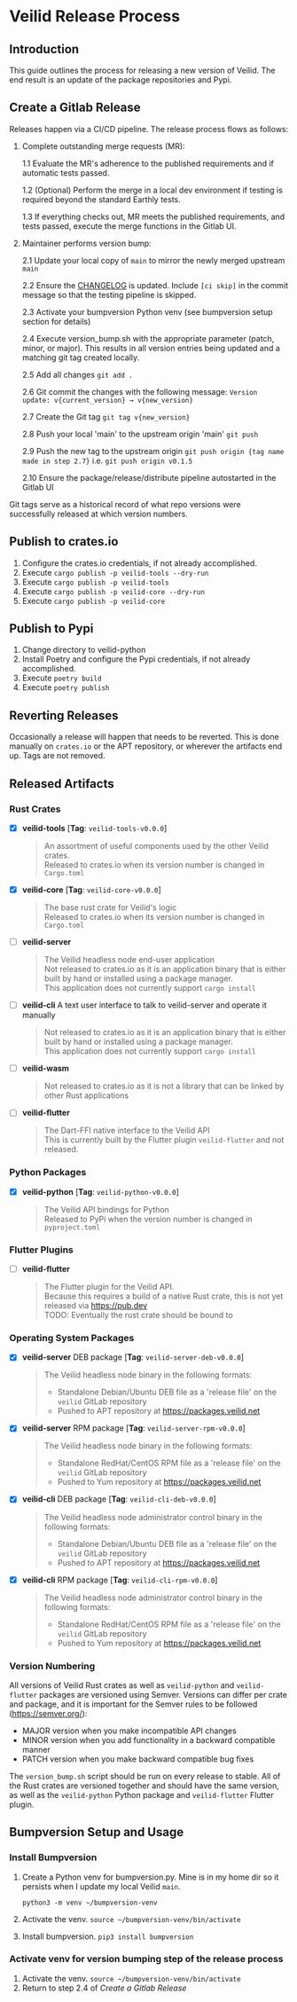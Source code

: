 # Veilid Release Process

## Introduction

This guide outlines the process for releasing a new version of Veilid. The end result is an update of the package repositories and Pypi.

## Create a Gitlab Release

Releases happen via a CI/CD pipeline. The release process flows as follows:

1. Complete outstanding merge requests (MR):

    1.1 Evaluate the MR's adherence to the published requirements and if automatic tests passed.

    1.2 (Optional) Perform the merge in a local dev environment if testing is required beyond the standard Earthly tests.

    1.3 If everything checks out, MR meets the published requirements, and tests passed, execute the merge functions in the Gitlab UI.

2. Maintainer performs version bump:

    2.1 Update your local copy of `main` to mirror the newly merged upstream `main`

    2.2 Ensure the [CHANGELOG](./CHANGELOG.md) is updated. Include `[ci skip]` in the commit message so that the testing pipeline is skipped.

    2.3 Activate your bumpversion Python venv (see bumpversion setup section for details)

    2.4 Execute version_bump.sh with the appropriate parameter (patch, minor, or major). This results in all version entries being updated and a matching git tag created locally.

    2.5 Add all changes `git add .`

    2.6 Git commit the changes with the following message: `Version update: v{current_version} → v{new_version}`

    2.7 Create the Git tag `git tag v{new_version}`

    2.8 Push your local 'main' to the upstream origin 'main' `git push`

    2.9 Push the new tag to the upstream origin `git push origin {tag name made in step 2.7}` i.e. `git push origin v0.1.5`

    2.10 Ensure the package/release/distribute pipeline autostarted in the Gitlab UI

Git tags serve as a historical record of what repo versions were successfully released at which version numbers.

## Publish to crates.io

1. Configure the crates.io credentials, if not already accomplished.
2. Execute `cargo publish -p veilid-tools --dry-run`
3. Execute `cargo publish -p veilid-tools`
4. Execute `cargo publish -p veilid-core --dry-run`
5. Execute `cargo publish -p veilid-core`

## Publish to Pypi

1. Change directory to veilid-python
2. Install Poetry and configure the Pypi credentials, if not already accomplished.
3. Execute `poetry build`
4. Execute `poetry publish`

## Reverting Releases

Occasionally a release will happen that needs to be reverted. This is done manually on `crates.io` or the APT repository, or wherever the artifacts end up. Tags are not removed.

## Released Artifacts

### Rust Crates

- [x] __veilid-tools__ [__Tag__: `veilid-tools-v0.0.0`]
  > An assortment of useful components used by the other Veilid crates.  
  > Released to crates.io when its version number is changed in `Cargo.toml`
- [x] __veilid-core__  [__Tag__: `veilid-core-v0.0.0`]
  > The base rust crate for Veilid's logic  
  > Released to crates.io when its version number is changed in `Cargo.toml`
- [ ] __veilid-server__
  > The Veilid headless node end-user application  
  > Not released to crates.io as it is an application binary that is either built by hand or installed using a package manager.  
  > This application does not currently support `cargo install`
- [ ] __veilid-cli__ A text user interface to talk to veilid-server and operate it manually
  > Not released to crates.io as it is an application binary that is either built by hand or installed using a package manager.  
  > This application does not currently support `cargo install`
- [ ] __veilid-wasm__
  > Not released to crates.io as it is not a library that can be linked by other Rust applications
- [ ] __veilid-flutter__
  > The Dart-FFI native interface to the Veilid API  
  > This is currently built by the Flutter plugin `veilid-flutter` and not released.

### Python Packages

- [x] __veilid-python__ [__Tag__: `veilid-python-v0.0.0`]
  > The Veilid API bindings for Python  
  > Released to PyPi when the version number is changed in `pyproject.toml`
  
### Flutter Plugins

- [ ] __veilid-flutter__
  > The Flutter plugin for the Veilid API.  
  > Because this requires a build of a native Rust crate, this is not yet released via <https://pub.dev>  
  > TODO: Eventually the rust crate should be bound to

### Operating System Packages

- [x] __veilid-server__ DEB package [__Tag__: `veilid-server-deb-v0.0.0`]
  > The Veilid headless node binary in the following formats:  
  >
  > - Standalone Debian/Ubuntu DEB file as a 'release file' on the `veilid` GitLab repository
  > - Pushed to APT repository at <https://packages.veilid.net>
  >
- [x] __veilid-server__ RPM package [__Tag__: `veilid-server-rpm-v0.0.0`]
  > The Veilid headless node binary in the following formats:  
  >
  > - Standalone RedHat/CentOS RPM file as a 'release file' on the `veilid` GitLab repository
  > - Pushed to Yum repository at <https://packages.veilid.net>
  >
- [x] __veilid-cli__ DEB package [__Tag__: `veilid-cli-deb-v0.0.0`]
  > The Veilid headless node administrator control binary in the following formats:  
  >
  > - Standalone Debian/Ubuntu DEB file as a 'release file' on the `veilid` GitLab repository
  > - Pushed to APT repository at <https://packages.veilid.net>
  >
- [x] __veilid-cli__ RPM package [__Tag__: `veilid-cli-rpm-v0.0.0`]
  > The Veilid headless node administrator control binary in the following formats:  
  >
  > - Standalone RedHat/CentOS RPM file as a 'release file' on the `veilid` GitLab repository
  > - Pushed to Yum repository at <https://packages.veilid.net>

### Version Numbering

All versions of Veilid Rust crates as well as `veilid-python` and `veilid-flutter` packages are versioned using Semver. Versions can differ per crate and package, and it is important for the Semver rules to be followed (<https://semver.org/>):

- MAJOR version when you make incompatible API changes
- MINOR version when you add functionality in a backward compatible manner
- PATCH version when you make backward compatible bug fixes

The `version_bump.sh` script should be run on every release to stable. All of the Rust crates are versioned together and should have the same version, as well as the `veilid-python` Python package and `veilid-flutter` Flutter plugin.

## Bumpversion Setup and Usage

### Install Bumpversion

1. Create a Python venv for bumpversion.py. Mine is in my home dir so it persists when I update my local Veilid `main`.

    `python3 -m venv ~/bumpversion-venv`
2. Activate the venv. `source ~/bumpversion-venv/bin/activate`
3. Install bumpversion. `pip3 install bumpversion`

### Activate venv for version bumping step of the release process

1. Activate the venv. `source ~/bumpversion-venv/bin/activate`
2. Return to step 2.4 of _Create a Gitlab Release_
